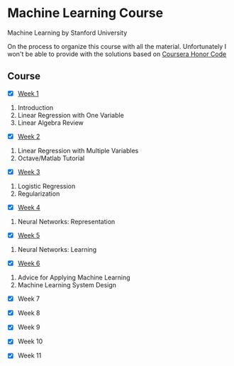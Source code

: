 # Machine Learning Course
Machine Learning by Stanford University

On the process to organize this course with all the material. Unfortunately I won't be able to provide with the solutions based on [Coursera Honor Code](https://learner.coursera.help/hc/en-us/articles/209818863-Coursera-Honor-Code)

## Course
- [x] [Week 1](week1)
1. Introduction
2. Linear Regression with One Variable
3. Linear Algebra Review

- [x] [Week 2](week2)
1. Linear Regression with Multiple Variables
2. Octave/Matlab Tutorial

- [x] [Week 3](week3)
1. Logistic Regression
2. Regularization

- [x] [Week 4](week4)
1. Neural Networks: Representation

- [x] [Week 5](week5)
1. Neural Networks: Learning

- [x] [Week 6](week6)
1. Advice for Applying Machine Learning
2. Machine Learning System Design

- [x] Week 7

- [x] Week 8

- [x] Week 9

- [x] Week 10

- [x] Week 11
